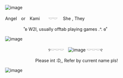 ![image](https://64.media.tumblr.com/d81ab5dd0c443819d82ff37d8f5c50e5/6858cce81a99a1b7-bf/s1280x1920/90edf4045684eb40b12d36fc115de84719be1261.gifv)

Angel　or　Kami　　𓎟𓎟 　She , They

　　　　
˚ʚ W2I, usually offtab playing games .^.  ɞ˚


![image](https://github.com/user-attachments/assets/e1fffd34-c22b-4a21-9e59-2ca3558c21cf)



　　　　　　　　　　୨𓎟𓎟𓎟　![image](https://github.com/user-attachments/assets/6036cde1-18c7-486f-a250-98d710bf8c5a) 𓎟𓎟𓎟୧

　　　　　　　Please int :D,, Refer by current name pls!

![image](https://64.media.tumblr.com/d81ab5dd0c443819d82ff37d8f5c50e5/6858cce81a99a1b7-bf/s1280x1920/90edf4045684eb40b12d36fc115de84719be1261.gifv)
